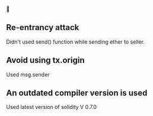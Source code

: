 :facepunch: 
## Re-entrancy attack
Didn't used send() function while sending ether to seller.

## Avoid using tx.origin
Used msg.sender

## An outdated compiler version is used
Used latest version of solidity V 0.7.0
